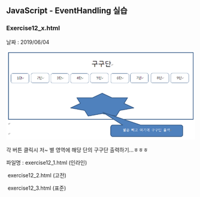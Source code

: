 ## JavaScript - EventHandling 실습



### Exercise12_x.html

날짜 : 2019/06/04

![eventhandling](../images/eventhandling.png)

각 버튼 클릭시 저~ 별 영역에 해당 단의 구구단 출력하기…ㅎㅎㅎ

파일명 : exercise12_1.html (인라인)

​      exercise12_2.html (고전)

​      exercise12_3.html (표준)